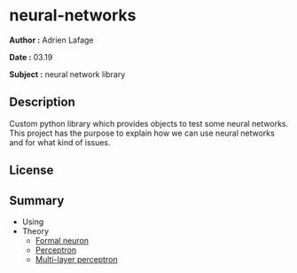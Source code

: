 # neural-networks

**Author :** Adrien Lafage

**Date :** 03.19

**Subject :** neural network library

## Description

Custom python library which provides objects to test some neural networks. This project has the purpose to explain how we can use neural networks and for what kind of issues.

## License

## Summary

* Using
* Theory
  * [Formal neuron](/doc/fneuron.md)
  * [Perceptron](/doc/perceptron.md)
  * [Multi-layer perceptron](/doc/mlp.md)

